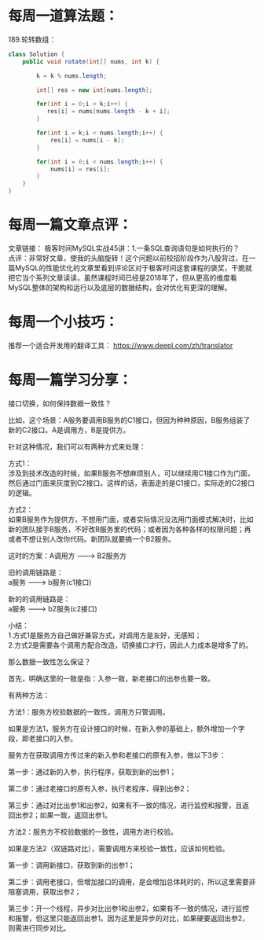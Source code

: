 # 每周一道算法题：
189.轮转数组：
```java
class Solution {
    public void rotate(int[] nums, int k) {

        k = k % nums.length;

        int[] res = new int[nums.length];

        for(int i = 0;i < k;i++) {
           res[i] = nums[nums.length - k + i];
        }

        for(int i = k;i < nums.length;i++) {
            res[i] = nums[i - k];
        }

        for(int i = 0;i < nums.length;i++) {
            nums[i] = res[i];
        }
    }
}
```
# 每周一篇文章点评：
文章链接： 极客时间MySQL实战45讲：1.一条SQL查询语句是如何执行的？</br>
点评：非常好文章，使我的头脑旋转！这个问题以前校招阶段作为八股背过，在一篇MySQL的性能优化的文章里看到评论区对于极客时间这套课程的褒奖，干脆就把它当个系列文章读读，虽然课程时间已经是2018年了，但从更高的维度看MySQL整体的架构和运行以及底层的数据结构，会对优化有更深的理解。

# 每周一个小技巧：
推荐一个适合开发用的翻译工具：
https://www.deepl.com/zh/translator
# 每周一篇学习分享：
接口切换，如何保持数据一致性？</br>

比如，这个场景：A服务要调用B服务的C1接口，但因为种种原因，B服务组装了新的C2接口。A是调用方，B是提供方。</br>

针对这种情况，我们可以有两种方式来处理：</br>

方式1：</br>
涉及到技术改造的时候，如果B服务不想麻烦别人，可以继续用C1接口作为门面，然后通过门面来灰度到C2接口。这样的话，表面走的是C1接口，实际走的C2接口的逻辑。<br>

方式2：</br>
如果B服务作为提供方，不想用门面，或者实际情况没法用门面模式解决时，比如新的团队接手B服务，不好改B服务里的代码；或者因为各种各样的权限问题；再或者不想让别人改你代码。新团队就要搞一个B2服务。</br>

这时的方案：A调用方 --->  B2服务方 </br>

旧的调用链路是：</br>
a服务 ---> b服务(c1接口)  </br>

新的的调用链路是：</br>
a服务 ---> b2服务(c2接口)  </br>

小结： </br>
1.方式1是服务方自己做好兼容方式，对调用方是友好，无感知；</br>
2.方式2是需要各个调用方配合改造，切换接口才行，因此人力成本是增多了的。</br>

那么数据一致性怎么保证？ </br>

首先，明确这里的一致是指：入参一致，新老接口的出参也要一致。  </br>

有两种方法：</br>

方法1：服务方校验数据的一致性，调用方只管调用。</br>

如果是方法1，服务方在设计接口的时候，在新入参的基础上，额外增加一个字段，即老接口的入参。 </br>

服务方在获取调用方传过来的新入参和老接口的原有入参，做以下3步：</br>

第一步：通过新的入参，执行程序，获取到新的出参1；</br>

第二步：通过老接口的原有入参，执行老程序，得到出参2；</br>

第三步：通过对比出参1和出参2，如果有不一致的情况，进行监控和报警，且返回出参2；如果一致，返回出参1。</br>

方法2：服务方不校验数据的一致性，调用方进行校验。</br>

如果是方法2（双链路对比），需要调用方来校验一致性，应该如何检验。</br>

第一步：调用新接口，获取到新的出参1；</br>

第二步：调用老接口，但增加接口的调用，是会增加总体耗时的，所以这里需要非阻塞调用，获取出参2；</br>

第三步：开一个线程，异步对比出参1和出参2，如果有不一致的情况，进行监控和报警，但这里只能返回出参1。因为这里是异步的对比，如果硬要返回出参2，则需进行同步对比。</br>

